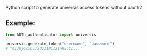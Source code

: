 
Python script to generate universis access tokens without oauth2

## Example:

```python
from AUTh_authenticator import universis

universis.generate_token("username", "password")
# "eyJhjGciOvJSUzI1NiIzInR5cCI..."

```
